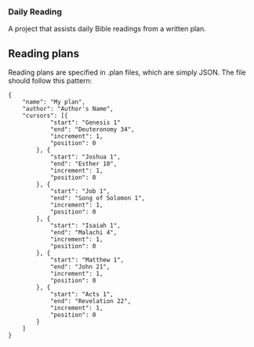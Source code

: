 ### Daily Reading

A project that assists daily Bible readings from a written plan.

## Reading plans

Reading plans are specified in .plan files, which are simply JSON. The file should follow this pattern:
```
{
    "name": "My plan",
    "author": "Author's Name",
    "cursors": [{
            "start": "Genesis 1"
            "end": "Deuteronomy 34",
            "increment": 1,
            "position": 0
        }, {
            "start": "Joshua 1",
            "end": "Esther 10",
            "increment": 1,
            "position": 0
        }, {
            "start": "Job 1",
            "end": "Song of Solomon 1",
            "increment": 1,
            "position": 0
        }, {
            "start": "Isaiah 1",
            "end": "Malachi 4",
            "increment": 1,
            "position": 0
        }, {
            "start": "Matthew 1",
            "end": "John 21",
            "increment": 1,
            "position": 0
        }, {
            "start": "Acts 1",
            "end": "Revelation 22",
            "increment": 1,
            "position": 0
        }
    ]
}
```
